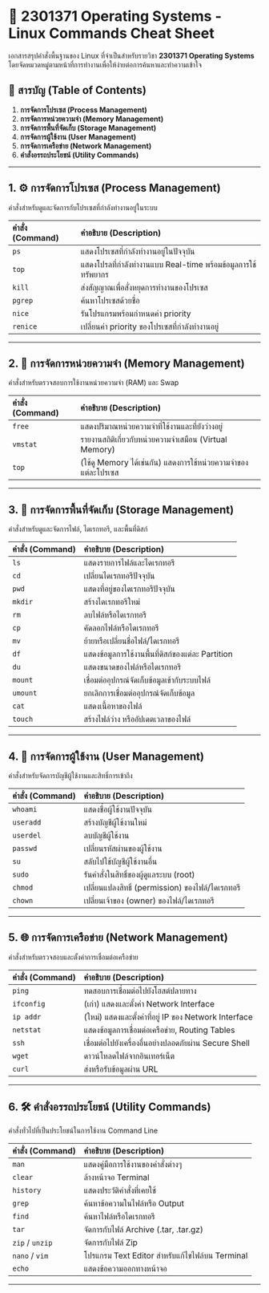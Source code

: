 # 🐧 2301371 Operating Systems - Linux Commands Cheat Sheet

เอกสารสรุปคำสั่งพื้นฐานของ Linux ที่จำเป็นสำหรับรายวิชา **2301371 Operating Systems** โดยจัดหมวดหมู่ตามหน้าที่การทำงานเพื่อให้ง่ายต่อการค้นหาและทำความเข้าใจ



## 📜 สารบัญ (Table of Contents)

1.  **การจัดการโปรเซส (Process Management)**
2.  **การจัดการหน่วยความจำ (Memory Management)**
3.  **การจัดการพื้นที่จัดเก็บ (Storage Management)**
4.  **การจัดการผู้ใช้งาน (User Management)**
5.  **การจัดการเครือข่าย (Network Management)**
6.  **คำสั่งอรรถประโยชน์ (Utility Commands)**

---

## 1. ⚙️ การจัดการโปรเซส (Process Management)

คำสั่งสำหรับดูและจัดการกับโปรเซสที่กำลังทำงานอยู่ในระบบ

| คำสั่ง (Command) | คำอธิบาย (Description)                               |
| :--------------- | :--------------------------------------------------- |
| `ps`             | แสดงโปรเซสที่กำลังทำงานอยู่ในปัจจุบัน                 |
| `top`            | แสดงโปรลที่กำลังทำงานแบบ Real-time พร้อมข้อมูลการใช้ทรัพยากร |
| `kill`           | ส่งสัญญาณเพื่อสั่งหยุดการทำงานของโปรเซส             |
| `pgrep`          | ค้นหาโปรเซสด้วยชื่อ                                  |
| `nice`           | รันโปรแกรมพร้อมกำหนดค่า priority                     |
| `renice`         | เปลี่ยนค่า priority ของโปรเซสที่กำลังทำงานอยู่      |

---

## 2. 🧠 การจัดการหน่วยความจำ (Memory Management)

คำสั่งสำหรับตรวจสอบการใช้งานหน่วยความจำ (RAM) และ Swap

| คำสั่ง (Command) | คำอธิบาย (Description)                                  |
| :--------------- | :------------------------------------------------------ |
| `free`           | แสดงปริมาณหน่วยความจำที่ใช้งานและที่ยังว่างอยู่      |
| `vmstat`         | รายงานสถิติเกี่ยวกับหน่วยความจำเสมือน (Virtual Memory) |
| `top`            | (ใช้ดู Memory ได้เช่นกัน) แสดงการใช้หน่วยความจำของแต่ละโปรเซส |

---

## 3. 💾 การจัดการพื้นที่จัดเก็บ (Storage Management)

คำสั่งสำหรับดูและจัดการไฟล์, ไดเรกทอรี, และพื้นที่ดิสก์

| คำสั่ง (Command) | คำอธิบาย (Description)                                       |
| :--------------- | :----------------------------------------------------------- |
| `ls`             | แสดงรายการไฟล์และไดเรกทอรี                                |
| `cd`             | เปลี่ยนไดเรกทอรีปัจจุบัน                                   |
| `pwd`            | แสดงที่อยู่ของไดเรกทอรีปัจจุบัน                              |
| `mkdir`          | สร้างไดเรกทอรีใหม่                                         |
| `rm`             | ลบไฟล์หรือไดเรกทอรี                                        |
| `cp`             | คัดลอกไฟล์หรือไดเรกทอรี                                    |
| `mv`             | ย้ายหรือเปลี่ยนชื่อไฟล์/ไดเรกทอรี                         |
| `df`             | แสดงข้อมูลการใช้งานพื้นที่ดิสก์ของแต่ละ Partition            |
| `du`             | แสดงขนาดของไฟล์หรือไดเรกทอรี                               |
| `mount`          | เชื่อมต่ออุปกรณ์จัดเก็บข้อมูลเข้ากับระบบไฟล์                |
| `umount`         | ยกเลิกการเชื่อมต่ออุปกรณ์จัดเก็บข้อมูล                       |
| `cat`            | แสดงเนื้อหาของไฟล์                                          |
| `touch`          | สร้างไฟล์ว่าง หรืออัปเดตเวลาของไฟล์                        |

---

## 4. 👤 การจัดการผู้ใช้งาน (User Management)

คำสั่งสำหรับจัดการบัญชีผู้ใช้งานและสิทธิ์การเข้าถึง

| คำสั่ง (Command) | คำอธิบาย (Description)                      |
| :--------------- | :------------------------------------------ |
| `whoami`         | แสดงชื่อผู้ใช้งานปัจจุบัน                   |
| `useradd`        | สร้างบัญชีผู้ใช้งานใหม่                     |
| `userdel`        | ลบบัญชีผู้ใช้งาน                            |
| `passwd`         | เปลี่ยนรหัสผ่านของผู้ใช้งาน                  |
| `su`             | สลับไปใช้บัญชีผู้ใช้งานอื่น                 |
| `sudo`           | รันคำสั่งในสิทธิ์ของผู้ดูแลระบบ (root)      |
| `chmod`          | เปลี่ยนแปลงสิทธิ์ (permission) ของไฟล์/ไดเรกทอรี |
| `chown`          | เปลี่ยนเจ้าของ (owner) ของไฟล์/ไดเรกทอรี     |

---

## 5. 🌐 การจัดการเครือข่าย (Network Management)

คำสั่งสำหรับตรวจสอบและตั้งค่าการเชื่อมต่อเครือข่าย

| คำสั่ง (Command) | คำอธิบาย (Description)                               |
| :--------------- | :--------------------------------------------------- |
| `ping`           | ทดสอบการเชื่อมต่อไปยังโฮสต์ปลายทาง                  |
| `ifconfig`       | (เก่า) แสดงและตั้งค่า Network Interface             |
| `ip addr`        | (ใหม่) แสดงและตั้งค่าที่อยู่ IP ของ Network Interface |
| `netstat`        | แสดงข้อมูลการเชื่อมต่อเครือข่าย, Routing Tables      |
| `ssh`            | เชื่อมต่อไปยังเครื่องอื่นอย่างปลอดภัยผ่าน Secure Shell |
| `wget`           | ดาวน์โหลดไฟล์จากอินเทอร์เน็ต                       |
| `curl`           | ส่งหรือรับข้อมูลผ่าน URL                             |

---

## 6. 🛠️ คำสั่งอรรถประโยชน์ (Utility Commands)

คำสั่งทั่วไปที่เป็นประโยชน์ในการใช้งาน Command Line

| คำสั่ง (Command) | คำอธิบาย (Description)                                    |
| :--------------- | :-------------------------------------------------------- |
| `man`            | แสดงคู่มือการใช้งานของคำสั่งต่างๆ                        |
| `clear`          | ล้างหน้าจอ Terminal                                      |
| `history`        | แสดงประวัติคำสั่งที่เคยใช้                               |
| `grep`           | ค้นหาข้อความในไฟล์หรือ Output                           |
| `find`           | ค้นหาไฟล์หรือไดเรกทอรี                                   |
| `tar`            | จัดการกับไฟล์ Archive (.tar, .tar.gz)                    |
| `zip` / `unzip`  | จัดการกับไฟล์ Zip                                        |
| `nano` / `vim`   | โปรแกรม Text Editor สำหรับแก้ไขไฟล์บน Terminal            |
| `echo`           | แสดงข้อความออกทางหน้าจอ                                 |

---
